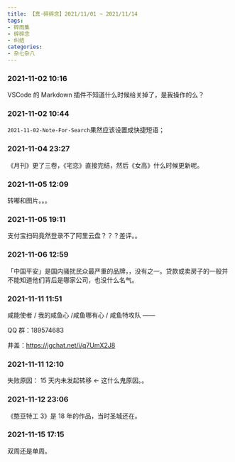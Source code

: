 ```yaml
---
title: 【真·碎碎念】2021/11/01 ~ 2021/11/14
tags:
- 碎雨集
- 碎碎念
- 纠结
categories:
- 杂七杂八
---
```

### 2021-11-02 10:16
VSCode 的 Markdown 插件不知道什么时候给关掉了，是我操作的么？

<!--more-->

### 2021-11-02 10:44
`2021-11-02-Note-For-Search`果然应该设置成快捷短语；

### 2021-11-04 23:27
《月刊》更了三卷，《宅恋》直接完结，然后《女高》什么时候更新呢。

### 2021-11-05 12:09
转嘟和图片。。。

### 2021-11-05 19:11
支付宝扫码竟然登录不了阿里云盘？？？差评。。

### 2021-11-06 12:59
「中国平安」是国内骚扰民众最严重的品牌，，没有之一。贷款或卖房子的一般并不能知道他们背后是哪家公司，也没什么名气。

### 2021-11-11 11:51
咸能使者 / 我的咸鱼心 /咸鱼哪有心 / 咸鱼特攻队 ——

QQ 群：189574683

井盖：https://jgchat.net/i/q7UmX2J8

<!--more-->

### 2021-11-11 12:10
失败原因： 15 天内未发起转移 ← 这什么鬼原因。。

### 2021-11-12 23:06
《憨豆特工 3》是 18 年的作品，当时圣城还在。

### 2021-11-15 17:15
双周还是单周。
